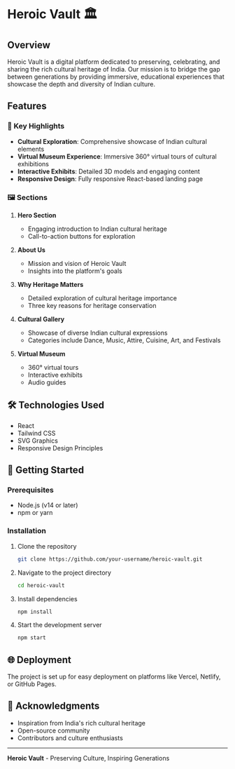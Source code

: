# Heroic Vault 🏛️

## Overview

Heroic Vault is a digital platform dedicated to preserving, celebrating, and sharing the rich cultural heritage of India. Our mission is to bridge the gap between generations by providing immersive, educational experiences that showcase the depth and diversity of Indian culture.

## Features

### 🌟 Key Highlights

- **Cultural Exploration**: Comprehensive showcase of Indian cultural elements
- **Virtual Museum Experience**: Immersive 360° virtual tours of cultural exhibitions
- **Interactive Exhibits**: Detailed 3D models and engaging content
- **Responsive Design**: Fully responsive React-based landing page

### 🖼️ Sections

1. **Hero Section**
   - Engaging introduction to Indian cultural heritage
   - Call-to-action buttons for exploration

2. **About Us**
   - Mission and vision of Heroic Vault
   - Insights into the platform's goals

3. **Why Heritage Matters**
   - Detailed exploration of cultural heritage importance
   - Three key reasons for heritage conservation

4. **Cultural Gallery**
   - Showcase of diverse Indian cultural expressions
   - Categories include Dance, Music, Attire, Cuisine, Art, and Festivals

5. **Virtual Museum**
   - 360° virtual tours
   - Interactive exhibits
   - Audio guides

## 🛠️ Technologies Used

- React
- Tailwind CSS
- SVG Graphics
- Responsive Design Principles

## 🚀 Getting Started

### Prerequisites

- Node.js (v14 or later)
- npm or yarn

### Installation

1. Clone the repository
   ```bash
   git clone https://github.com/your-username/heroic-vault.git
   ```

2. Navigate to the project directory
   ```bash
   cd heroic-vault
   ```

3. Install dependencies
   ```bash
   npm install
   ```

4. Start the development server
   ```bash
   npm start
   ```

## 🌐 Deployment

The project is set up for easy deployment on platforms like Vercel, Netlify, or GitHub Pages.




## 🙏 Acknowledgments

- Inspiration from India's rich cultural heritage
- Open-source community
- Contributors and culture enthusiasts

---

**Heroic Vault** - Preserving Culture, Inspiring Generations
